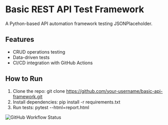 # Basic REST API Test Framework

A Python-based API automation framework testing JSONPlaceholder.

## Features
- CRUD operations testing
- Data-driven tests
- CI/CD integration with GitHub Actions

## How to Run
1. Clone the repo:
git clone https://github.com/your-username/basic-api-framework.git
2. Install dependencies:
pip install -r requirements.txt
3. Run tests: 
pytest --html=report.html


![GitHub Workflow Status](https://img.shields.io/github/actions/workflow/status/AutomationUser22/basic-api-framework/main.yml)